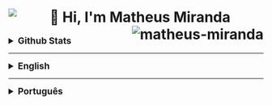 <!-- intro -->
<h1 align="center">
   <a href="https://www.linkedin.com/in/matheusmiranda" target="_blank">
   <img align="left" src="https://img.shields.io/badge/-LinkedIn-%230077B5?style=for-the-badge&logo=linkedin&logoColor=white" target="_blank">
   </a>
   👋 Hi, I'm Matheus Miranda
   <img align="right" src="https://komarev.com/ghpvc/?username=matheus-miranda&label=Profile%20views&color=0e75b6&style=flat" alt="matheus-miranda" />
</h1>

<!-- stats -->
<details>
   <summary style="font-size:1.25em"><strong>Github Stats</strong></summary>
   <table>
      <tr>
         <td><img src="https://github-readme-stats.vercel.app/api?username=matheus-miranda&show_icons=true&theme=tokyonight" /></td>
         <td><img height="140em" src="https://github-readme-stats.vercel.app/api/top-langs/?username=matheus-miranda&&layout=compact&theme=tokyonight" /></td>
      </tr>
   </table>
  
   <!-- languages and tools -->
   <p align="center"> 
      <a href="https://developer.android.com" target="_blank">
      <img src="https://raw.githubusercontent.com/devicons/devicon/master/icons/android/android-original-wordmark.svg" alt="android" width="40" height="40"/>
      </a> 
      <a href="https://kotlinlang.org" target="_blank">
      <img src="https://www.vectorlogo.zone/logos/kotlinlang/kotlinlang-icon.svg" alt="kotlin" width="37" height="38"/>
      </a> 
      <a href="https://www.java.com" target="_blank">
      <img src="https://raw.githubusercontent.com/devicons/devicon/master/icons/java/java-original.svg" alt="java" width="40" height="40"/>
      </a> 
      <a href="https://firebase.google.com/" target="_blank">
      <img src="https://www.vectorlogo.zone/logos/firebase/firebase-icon.svg" alt="firebase" width="40" height="40"/>
      </a> 
      <a href="https://www.sqlite.org/" target="_blank">
      <img src="https://www.vectorlogo.zone/logos/sqlite/sqlite-icon.svg" alt="sqlite" width="40" height="40"/>
      </a>
   </p>
</details>

<hr>

<!-- EN -->
<details>
   <summary style="font-size:1.25em"><strong>English</strong></summary>
   <p> 👀 I’m interested in modern Android app development with Kotlin</p>
   <p> 💻 Currently working as a mobile developer</p>
   <p> 📫 Reach me via LinkedIn</p>
</details>

<hr>

<!-- PT -->
<details>
   <summary style="font-size:1.25em"><strong>Português</strong></summary>
   <p> 👀 Meu foco é o desenvolvimento de aplicativos Android nativo com Kotlin</p>
   <p> 💻 Atualmente trabalho como desenvolvedor mobile</p>
   <p> 📫 Entre em contato através do LinkedIn</p>
</details>
